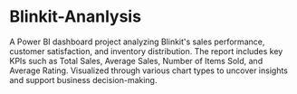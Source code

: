 # Blinkit-Ananlysis
A Power BI dashboard project analyzing Blinkit's sales performance, customer satisfaction, and inventory distribution. The report includes key KPIs such as Total Sales, Average Sales, Number of Items Sold, and Average Rating. Visualized through various chart types to uncover insights and support business decision-making.
